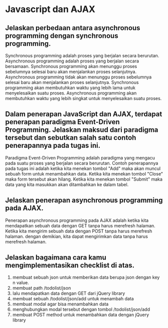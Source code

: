 # Javascript dan AJAX

## Jelaskan perbedaan antara asynchronous programming dengan synchronous programming.

Synchronous programming adalah proses yang berjalan secara berurutan. Asynchronous programming adalah proses yang berjalan secara bersamaan. Synchronous programming akan menunggu proses sebelumnya selesai baru akan menjalankan proses selanjutnya. Asynchronous programming tidak akan menunggu proses sebelumnya selesai baru akan menjalankan proses selanjutnya. Synchronous programming akan membutuhkan waktu yang lebih lama untuk menyelesaikan suatu proses. Asynchronous programming akan membutuhkan waktu yang lebih singkat untuk menyelesaikan suatu proses.

## Dalam penerapan JavaScript dan AJAX, terdapat penerapan paradigma Event-Driven Programming. Jelaskan maksud dari paradigma tersebut dan sebutkan salah satu contoh penerapannya pada tugas ini.

Paradigma Event-Driven Programming adalah paradigma yang mengacu pada suatu proses yang berjalan secara berurutan. Contoh penerapannya pada tugas ini adalah ketika kita menekan tombol "Add" maka akan muncul sebuah form untuk menambahkan data. Ketika kita menekan tombol "Close" maka form tersebut akan hilang. Ketika kita menekan tombol "Submit" maka data yang kita masukkan akan ditambahkan ke dalam tabel. 

## Jelaskan penerapan asynchronous programming pada AJAX.

Penerapan asynchronous programming pada AJAX adalah ketika kita mendapatkan sebuah data dengan GET tanpa harus merefresh halaman. Ketika kita mengirim sebuah data dengan POST tanpa harus merefresh halaman. dengan demikian, kita dapat mengirimkan data tanpa harus merefresh halaman.

## Jelaskan bagaimana cara kamu mengimplementasikan checklist di atas.

1. membuat sebuah json untuk memberikan data berupa json dengan key n value.
2. membuat path /todolist/json
3. lalu mendapatkan data dengan GET dari jQuery library
4. membuat sebuah /todolist/json/add untuk menambah data
5. membuat modal agar bisa menambahkan data
6. menghubungkan modal tersebut dengan tombol /todolist/json/add
7. membuat POST method untuk menambahkan data dengan jQuery library
